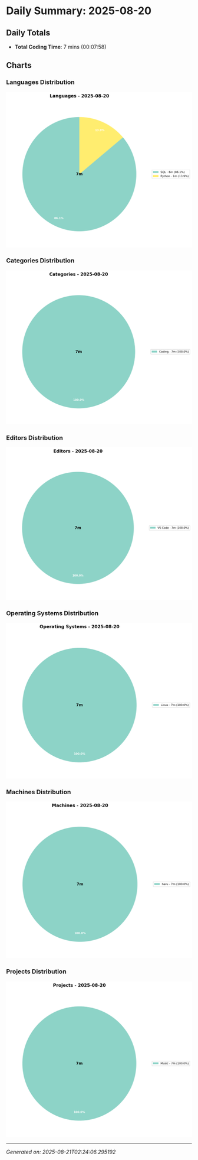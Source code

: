 # Daily Summary: 2025-08-20

## Daily Totals
- **Total Coding Time**: 7 mins (00:07:58)

## Charts

### Languages Distribution
![Languages](/charts/languages_-_2025-08-20.png)

### Categories Distribution
![Categories](/charts/categories_-_2025-08-20.png)

### Editors Distribution
![Editors](/charts/editors_-_2025-08-20.png)

### Operating Systems Distribution
![Operating Systems](/charts/operating_systems_-_2025-08-20.png)

### Machines Distribution
![Machines](/charts/machines_-_2025-08-20.png)

### Projects Distribution
![Projects](/charts/projects_-_2025-08-20.png)

---
*Generated on: 2025-08-21T02:24:06.295192*
